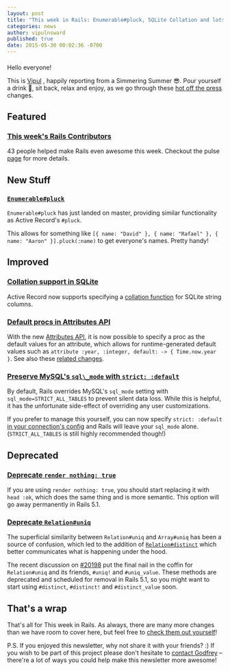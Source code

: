 ```yaml
---
layout: post
title: "This week in Rails: Enumerable#pluck, SQLite Collation and lots more"
categories: news
author: vipulnsward
published: true
date: 2015-05-30 00:02:36 -0700
---
```


####

Hello everyone!

This is [Vipul](https://twitter.com/vipulnsward) , happily reporting from a Simmering Summer 😎. Pour yourself a drink 🍹, sit back, relax and enjoy, as we go through these [hot off the press](https://github.com/rails/rails) changes.

## Featured

### [This week's Rails Contributors](http://contributors.rubyonrails.org/contributors/in-time-window/20150522-20150528)

43 people helped make Rails even awesome this week. Checkout the pulse [page](https://github.com/rails/rails/pulse) for more details.

## New Stuff

### [`Enumerable#pluck`](https://github.com/rails/rails/pull/20350)

`Enumerable#pluck` has just landed on master, providing similar functionality as Active Record's `#pluck`.

This allows for something like
`[{ name: "David" }, { name: "Rafael" }, { name: "Aaron" }].pluck(:name)` to get everyone's names. Pretty handy!

## Improved

### [Collation support in SQLite](https://github.com/rails/rails/pull/20041)

Active Record now supports specifying a [collation function](https://www.sqlite.org/datatype3.html#collation) for SQLite string columns.

### [Default procs in Attributes API](https://github.com/rails/rails/pull/19914)

With the new [Attributes API](http://confreaks.tv/videos/railsconf2015-designing-a-great-ruby-api-how-we-re-simplifying-rails-5), it is now possible to specify a proc as the default values for an attribute, which allows for runtime-generated default values such as `attribute :year, :integer, default: -> { Time.now.year }`. See also these [related changes](https://github.com/rails/rails/commit/a6e3cdae0ce1d05a6b9f7dff4499f6be3fbf63c2).

### [Preserve MySQL's `sql\_mode` with `strict: :default`](https://github.com/rails/rails/pull/17654)

By default, Rails overrides MySQL's `sql_mode` setting with `sql_mode=STRICT_ALL_TABLES` to prevent silent data loss. While this is helpful, it has the unfortunate side-effect of overriding any user customizations.

If you prefer to manage this yourself, you can now specify `strict: :default` [in your connection's config](https://github.com/rails/rails/issues/17370#issuecomment-106159323) and Rails will leave your `sql_mode` alone. (`STRICT_ALL_TABLES` is still highly recommended though!)

## Deprecated

### [Deprecate `render nothing: true`](https://github.com/rails/rails/pull/20336)

If you are using `render nothing: true`, you should start replacing it with `head :ok`, which does the same thing and is more semantic. This option will go away permanently in Rails 5.1.

### [Deprecate `Relation#uniq`](https://github.com/rails/rails/commit/adfab2dcf4003ca564d78d4425566dd2d9cd8b4f)

The superficial similarity between `Relation#uniq` and `Array#uniq` has been a source of confusion, which led to the addition of [`Relation#distinct`](https://github.com/rails/rails/pull/9683) which better communicates what is happening under the hood.

The recent discussion on [#20198](https://github.com/rails/rails/pull/20198) put the final nail in the coffin for `Relation#uniq` and its friends, `#uniq!` and `#uniq_value`. These methods are deprecated and scheduled for removal in Rails 5.1, so you might want to start using `#distinct`, `#distinct!` and `#distinct_value` soon.

## That's a wrap

That's all for This week in Rails. As always, there are many more changes than we have room to cover here, but feel free to [check them out yourself](https://github.com/rails/rails/compare/master@%7B2015-05-22%7D...@%7B2015-05-29%7D)!

P.S. If you enjoyed this newsletter, why not share it with your friends? :) If you wish to be part of this project please don't hesitate to [contact Godfrey](mailto:godfrey@brewhouse.io) – there're a lot of ways you could help make this newsletter more awesome!

